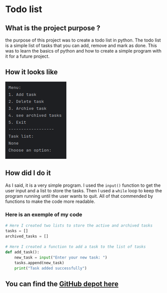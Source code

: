# Todo list <Badge type="tip" text="Py" />

## What is the project purpose ?

the purpose of this project was to create a todo list in python. The todo list is a simple list of tasks that you can 
add, remove and mark as done. This was to learn the basics of python and how to create a simple program with it for a future project.

## How it looks like

![The todo list](../images/python-todo/TodoList.png)

## How did I do it

As I said, it is a very simple program. I used the `input()` function to get the user input and a list to store the tasks.
Then I used a `while` loop to keep the program running until the user wants to quit.
All of that commended by functions to make the code more readable.

### Here is an exemple of my code

```python
# Here I created two lists to store the active and archived tasks
tasks = []
archived_tasks = []

# Here I created a function to add a task to the list of tasks
def add_task():
    new_task = input("Enter your new task: ")
    tasks.append(new_task)
    print("Task added successfully")
```

## You can find the [GitHub depot here](https://github.com/Alex-zReeZ/python-todolist)




